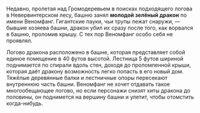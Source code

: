 Недавно, пролетая над Громодеревьем в поисках под­ходящего логова в Невервинтерском лесу, башню за­нял **молодой зелёный дракон** по имени Веномфанг. Ги­гантские пауки, чьи трупы лежат снаружи, — бывшие хозяева башни, дракон убил их сразу после того, как ворвался в башню, проломив крышу. С тех пор Ве­номфанг особо себя не проявлял.

Логово дракона расположено в башне, ко­торая представляет собой единое помещение в 40 фу­тов высотой. Лестница 5 футов шириной поднимает­ся по спирали вдоль стен, доходя до проломленной крыши, которая даёт дракону возможность легко по­пасть в его новый дом. Тяжёлые деревянные балки и лестничные опоры пересекают внутреннюю часть башни. Веномфанг не хочет отдавать такое многообеща­ющее логово, но если персонажи снизят хиты драко­на до половины, он поднимется на вершину башни и улетит, чтобы отомстить когда-нибудь.
